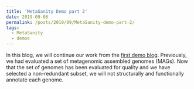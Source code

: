 ```yaml
---
title: 'MetaSanity Demo part 2'
date: 2019-09-06
permalink: /posts/2019/09/MetaSanity-demo-part-2/
tags:
  - MetaSanity
  - demos
---
```


In this blog, we will continue our work from the [first demo blog](https://cjneely10.github.io/posts/2019/09/MetaSanity-demo-part-1/). Previously, we had evaluated a set of metagenomic assembled genomes (MAGs).
Now that the set of genomes has been evaluated for quality and we have selected a non-redundant subset, we will not structurally and functionally annotate each genome.


